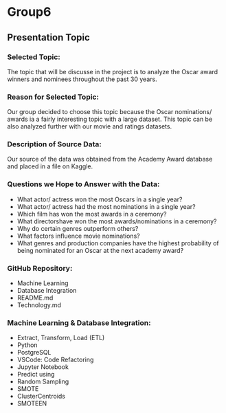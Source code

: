 # Group6

## Presentation Topic

### Selected Topic: 
The topic that will be discusse in the project is to analyze the Oscar award winners and nominees throughout the past 30 years. 

### Reason for Selected Topic: 
Our group decided to choose this topic because the Oscar nominations/ awards ia a fairly interesting topic with a large dataset. This topic can be also analyzed further with our movie and ratings datasets.

### Description of Source Data:
Our source of the data was obtained from the Academy Award database and placed in a file on Kaggle. 

### Questions we Hope to Answer with the Data:
- What actor/ actress won the most Oscars in a single year?
- What actor/ actress had the most nominations in a single year?
- Which film has won the most awards in a ceremony?
- What directorshave won the most awards/nominations in a ceremony?
- Why do certain genres outperform others?
- What factors influence movie nominations?
- What genres and production companies have the highest probability of being nominated for an Oscar at the next academy award?

### GitHub Repository:
- Machine Learning 
- Database Integration
- README.md
- Technology.md

### Machine Learning & Database Integration:
- Extract, Transform, Load (ETL)
- Python
- PostgreSQL
- VSCode: Code Refactoring
- Jupyter Notebook
- Predict using
- Random Sampling
- SMOTE
- ClusterCentroids
- SMOTEEN



